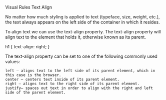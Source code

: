 Visual Rules
Text Align

No matter how much styling is applied to text (typeface, size, weight, etc.), the text always appears on the left side of the container in which it resides.

To align text we can use the text-align property. The text-align property will align text to the element that holds it, otherwise known as its parent.

h1 {
  text-align: right;
}

The text-align property can be set to one of the following commonly used values:

    left — aligns text to the left side of its parent element, which in this case is the browser.
    center — centers text inside of its parent element.
    right — aligns text to the right side of its parent element.
    justify— spaces out text in order to align with the right and left side of the parent element.

